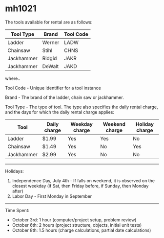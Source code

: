 # mh1021

The tools available for rental are as follows:

| Tool Type        	| Brand           	| Tool Code  	|
| ------------- 	|-------------		| -----			|
| Ladder       		| Werner 			| LADW 			|
| Chainsaw     		| Stihl       		| CHNS 			|
| Jackhammer  		| Ridgid      		| JAKR 			|
| Jackhammer  		| DeWalt      		| JAKD 			|

where..

Tool Code - Unique identifier for a tool instance

Brand - The brand of the ladder, chain saw or jackhammer.

Tool Type - The type of tool. The type also specifies the daily rental charge, and the days for which the daily
rental charge applies:

| Tool         	| Daily charge  | Weekday charge	| Weekend charge	| Holiday charge	|
| ------------- |-------------	| -----				| -----				| -----	 			|
| Ladder       	| $1.99 		| Yes 				| Yes				| No				|
| Chainsaw     	| $1.49 		| Yes 				| No				| Yes				|
| Jackhammer  	| $2.99 		| Yes 				| No				| No				|

***

Holidays:
1. Independence Day, July 4th - If falls on weekend, it is observed on the closest weekday (if Sat, then
Friday before, if Sunday, then Monday after)
2. Labor Day - First Monday in September


***

Time Spent:

* October 3rd: 1 hour (computer/project setup, problem review)
* October 6th: 2 hours (project structure, objects, initial unit tests)
* October 8th: 1.5 hours (charge calculations, partial date calculations)